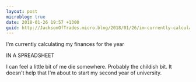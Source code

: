 ```yaml
---
layout: post
microblog: true
date: 2018-01-26 19:57 +1300
guid: http://JacksonOfTrades.micro.blog/2018/01/26/im-currently-calculating.html
---
```

I'm currently calculating my finances for the year

IN A SPREADSHEET

I can feel a little bit of me die somewhere. Probably the childish bit. It doesn't help that I'm about to start my second year of university. 
